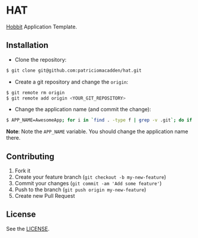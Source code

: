 # HAT

[Hobbit](https://github.com/patriciomacadden/hobbit) Application Template.

## Installation

* Clone the repository:

```bash
$ git clone git@github.com:patriciomacadden/hat.git
```

* Create a git repository and change the `origin`:

```bash
$ git remote rm origin
$ git remote add origin <YOUR_GIT_REPOSITORY>
```

* Change the application name (and commit the change):

```bash
$ APP_NAME=AwesomeApp; for i in `find . -type f | grep -v .git`; do if [ `grep HAT $i | wc -l` != 0 ]; then sed -i '' "s/HAT/$APP_NAME/g" $i; fi; done; git commit -am "HAT => $APP_NAME"
```

**Note**: Note the `APP_NAME` variable. You should change the application name
there.

## Contributing

1. Fork it
2. Create your feature branch (`git checkout -b my-new-feature`)
3. Commit your changes (`git commit -am 'Add some feature'`)
4. Push to the branch (`git push origin my-new-feature`)
5. Create new Pull Request

## License

See the [LICENSE](https://github.com/patriciomacadden/hat/blob/master/LICENSE).

